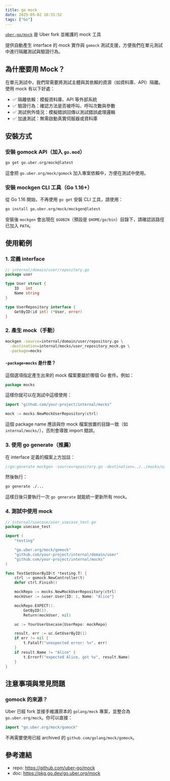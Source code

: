 ```yaml
---
title: go mock
date: 2025-05-02 16:31:52
tags: ["Go"]
---
```

[`uber-go/mock`](https://github.com/uber-go/mock) 是 Uber fork 並維護的 mock 工具

提供自動產生 interface 的 mock 實作與 `gomock` 測試支援，方便我們在單元測試中進行隔離測試與驗證行為。

## 為什麼要用 Mock？

在單元測試中，我們常需要將測試主體與其依賴的資源（如資料庫、API）隔離。使用 mock 有以下好處：

- ✅ 隔離依賴：模擬資料庫、API 等外部系統
- ✅ 驗證行為：確認方法是否被呼叫、呼叫次數與參數
- ✅ 測試例外情況：模擬錯誤回傳以測試錯誤處理邏輯
- ✅ 加速測試：無需啟動真實伺服器或資料庫

## 安裝方式

### 安裝 gomock API（加入 `go.mod`）

```bash
go get go.uber.org/mock@latest
```

這會把 `go.uber.org/mock/gomock` 加入專案依賴中，方便在測試中使用。

### 安裝 mockgen CLI 工具（Go 1.16+）

從 Go 1.16 開始，不再使用 `go get` 安裝 CLI 工具，請使用：

```bash
go install go.uber.org/mock/mockgen@latest
```

安裝後 `mockgen` 會出現在 `$GOBIN`（預設是 `$HOME/go/bin`）目錄下，請確認該路徑已加入 `PATH`。

## 使用範例

### 1. 定義 interface

```go
// internal/domain/user/repository.go
package user

type User struct {
    ID   int
    Name string
}

type UserRepository interface {
    GetByID(id int) (*User, error)
}
```

### 2. 產生 mock（手動）

```bash
mockgen -source=internal/domain/user/repository.go \
  -destination=internal/mocks/user_repository_mock.go \
  -package=mocks
```

#### `-package=mocks` 是什麼？

這個選項指定產生出來的 mock 檔案要屬於哪個 Go 套件。例如：

```go
package mocks
```

這樣你就可以在測試中這樣使用：

```go
import "github.com/your-project/internal/mocks"

mock := mocks.NewMockUserRepository(ctrl)
```

這個 package name 應該與你 mock 檔案放置的目錄一致（如 `internal/mocks/`），否則會導致 import 錯誤。

### 3. 使用 go generate（推薦）

在 interface 定義的檔案上方加註：

```go
//go:generate mockgen -source=repository.go -destination=../../mocks/user_repository_mock.go -package=mocks
```

然後執行：

```bash
go generate ./...
```

這樣日後只要執行一次 `go generate` 就能統一更新所有 mock。

### 4. 測試中使用 mock

```go
// internal/usecase/user_usecase_test.go
package usecase_test

import (
    "testing"

    "go.uber.org/mock/gomock"
    "github.com/your-project/internal/domain/user"
    "github.com/your-project/internal/mocks"
)

func TestGetUserByID(t *testing.T) {
    ctrl := gomock.NewController(t)
    defer ctrl.Finish()

    mockRepo := mocks.NewMockUserRepository(ctrl)
    mockUser := &user.User{ID: 1, Name: "Alice"}

    mockRepo.EXPECT().
        GetByID(1).
        Return(mockUser, nil)

    uc := YourUserUsecase{UserRepo: mockRepo}

    result, err := uc.GetUserByID(1)
    if err != nil {
        t.Fatalf("unexpected error: %v", err)
    }
    if result.Name != "Alice" {
        t.Errorf("expected Alice, got %v", result.Name)
    }
}
```

## 注意事項與常見問題

### gomock 的來源？

Uber 已經 fork 並接手維護原本的 `golang/mock` 專案，並整合為 `go.uber.org/mock`。你可以直接：

```go
import "go.uber.org/mock/gomock"
```

不再需要使用已經 archived 的 `github.com/golang/mock/gomock`。

## 參考連結

- repo: https://github.com/uber-go/mock
- doc: https://pkg.go.dev/go.uber.org/mock
